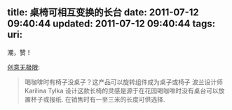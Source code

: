 title: 桌椅可相互变换的长台
date: 2011-07-12 09:40:44
updated: 2011-07-12 09:40:44
tags: 
uri: 
---

潮，赞！

[创意无极限](http://art365.diandian.com/post/6916ca80-ac74-11e0-b9ef-782bcb383976):

> 喝咖啡时有椅子没桌子？这产品可以旋转组件成为桌子或椅子
> 波兰设计师 Karilina Tylka 设计这款长椅的灵感是源于在花园喝咖啡时没有桌台可以放置杯子或报纸.
> 在销售时有一至三米的长度可供选择.

<!--![](./images/2011/07/CB73A24908CEE23DCC0AD821BCB129E4.jpeg)-->

<!--![](./images/2011/07/00558959E1D779E867FCDD2EFFE10F84.jpeg)-->

<!--![](./images/2011/07/7E827608E302B9D74BC683E4C3F4A6C9.jpeg)-->

<!--![](./images/2011/07/DAE6DE7F7CE831D210BCEEBBB55C0047.jpeg)-->

<!--![](./images/2011/07/C9C01F97E772F92384300824B7AD3906.jpeg)-->

<!--![](./images/2011/07/7535DA2D715E290122AD1DAEE2E79A00.jpeg)-->

<!--![](./images/2011/07/663BC21E7929588AA3E56C48C36A5C11.jpeg)-->
